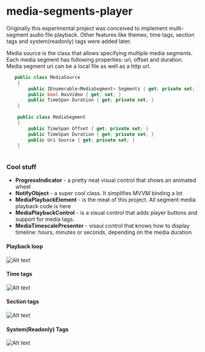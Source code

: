 # media-segments-player

Originally this experimental project was conceived to implement multi-segment audio file playback.
Other features like themes, time tags, section tags and system(readonly) tags were added later.

Media source is the class that allows specifying multiple media segments. Each media segment has following properties: uri, offset and duration. Media segment uri can be a local file as well as a http url.

```csharp
   public class MediaSource
    {
        public IEnumerable<MediaSegment> Segments { get; private set; }
        public bool HasVideo { get; set; }
        public TimeSpan Duration { get; private set; }
    }
    
    public class MediaSegment
    {
        public TimeSpan Offset { get; private set; }
        public TimeSpan Duration { get; private set; }
        public Uri Source { get; private set; }
    }
    
```

### Cool stuff

* **ProgressIndicator** - a pretty neat visual control that shows an animated wheel
* **NotifyObject** - a super cool class. It simplifies MVVM binding a lot
* **MediaPlaybackElement** - is the meat of this project. All segment media playback code is here
* **MediaPlaybackControl** - is a visual control that adds player buttons and support for media tags.
* **MediaTimescalePresenter** - visaul control that knows how to display timeline: hours, minutes or seconds, depending on the media duration

#### Playback loop
![Alt text](/../images/loop.png?raw=true "Playback loop")

#### Time tags
![Alt text](/../images/time-tag.png?raw=true "Time Tags")

#### Section tags
![Alt text](/../images/section-tag.png?raw=true "Section Tags")

#### System(Readonly) Tags
![Alt text](/../images/system-tags.png?raw=true "System(Readonly) Tags")
